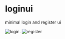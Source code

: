 # loginui
 minimal login and register ui

![login](https://user-images.githubusercontent.com/51007955/182666489-038603e4-7b70-4d30-a432-354e4a627851.png).    ![register](https://user-images.githubusercontent.com/51007955/182666531-6013cd4f-47a3-4c13-8518-52b87c77278d.png)
